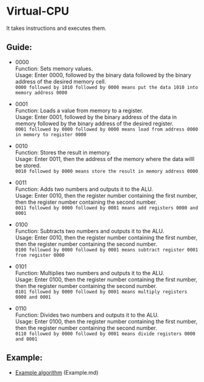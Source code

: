 # Virtual-CPU
It takes instructions and executes them.

## Guide:

* 0000  
Function: Sets memory values.  
Usage: Enter 0000, followed by the binary data followed by the binary address of the desired memory cell.  
```0000 followed by 1010 followed by 0000 means put the data 1010 into memory address 0000```

* 0001  
Function: Loads a value from memory to a register.  
Usage: Enter 0001, followed by the binary address of the data in memory followed by the binary address of the desired register.  
```0001 followed by 0000 followed by 0000 means load from address 0000 in memory to register 0000```

* 0010  
Function: Stores the result in memory.  
Usage: Enter 0011, then the address of the memory where the data willl be stored.  
```0010 followed by 0000 means store the result in memory address 0000```

* 0011  
Function: Adds two numbers and outputs it to the ALU.  
Usage: Enter 0010, then the register number containing the first number, then the register number containing the second number.  
```0011 followed by 0000 followed by 0001 means add registers 0000 and 0001```

* 0100  
Function: Subtracts two numbers and outputs it to the ALU.  
Usage: Enter 0010, then the register number containing the first number, then the register number containing the second number.  
```0100 followed by 0000 followed by 0001 means subtract register 0001 from register 0000```

* 0101  
Function: Multiplies two numbers and outputs it to the ALU.  
Usage: Enter 0100, then the register number containing the first number, then the register number containing the second number.  
```0101 followed by 0000 followed by 0001 means multiply registers 0000 and 0001```

* 0110  
Function: Divides two numbers and outputs it to the ALU.  
Usage: Enter 0100, then the register number containing the first number, then the register number containing the second number.  
```0110 followed by 0000 followed by 0001 means divide registers 0000 and 0001```  

## Example:
* [Example algorithm](Example.md) (Example.md)
